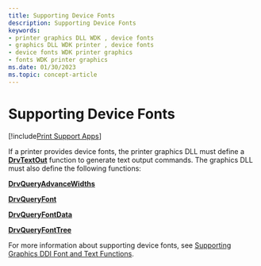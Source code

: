 ```yaml
---
title: Supporting Device Fonts
description: Supporting Device Fonts
keywords:
- printer graphics DLL WDK , device fonts
- graphics DLL WDK printer , device fonts
- device fonts WDK printer graphics
- fonts WDK printer graphics
ms.date: 01/30/2023
ms.topic: concept-article
---
```


# Supporting Device Fonts

[!include[Print Support Apps](../includes/print-support-apps.md)]

If a printer provides device fonts, the printer graphics DLL must define a [**DrvTextOut**](/windows/win32/api/winddi/nf-winddi-drvtextout) function to generate text output commands. The graphics DLL must also define the following functions:

[**DrvQueryAdvanceWidths**](/windows/win32/api/winddi/nf-winddi-drvqueryadvancewidths)

[**DrvQueryFont**](/windows/win32/api/winddi/nf-winddi-drvqueryfont)

[**DrvQueryFontData**](/windows/win32/api/winddi/nf-winddi-drvqueryfontdata)

[**DrvQueryFontTree**](/windows/win32/api/winddi/nf-winddi-drvqueryfonttree)

For more information about supporting device fonts, see [Supporting Graphics DDI Font and Text Functions](../display/supporting-graphics-ddi-font-and-text-functions.md).
